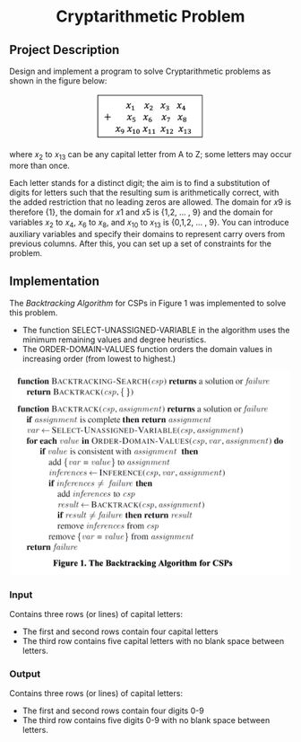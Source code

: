 <h1 align=center>Cryptarithmetic Problem</h1>

## Project Description
Design and implement a program to solve Cryptarithmetic problems as shown in the figure below:

<p align="center">
  <img src="assets/crypta.png" width=200>
</p>

where 𝑥<sub>2</sub> to 𝑥<sub>13</sub> can be any capital letter from A to Z; some letters may occur more than once. 

Each letter stands for a distinct digit; the aim is to find a substitution of digits for letters such that the resulting sum is arithmetically correct, with the added restriction that no leading zeros are allowed. The domain for 𝑥9 is therefore {1}, the domain for 𝑥1 and 𝑥5 is {1,2, ... , 9} and the domain for variables 𝑥<sub>2</sub> to 𝑥<sub>4</sub>, 𝑥<sub>6</sub> to 𝑥<sub>8</sub>, and 𝑥<sub>10</sub> to 𝑥<sub>13</sub> is {0,1,2, ... , 9}. You can introduce auxiliary variables and specify their domains to represent carry overs from previous columns. After this, you can set up a set of constraints for the problem.

## Implementation
The *Backtracking Algorithm* for CSPs in Figure 1 was implemented to solve this problem. 
- The function SELECT-UNASSIGNED-VARIABLE in the algorithm uses the minimum remaining values and degree heuristics. 
- The ORDER-DOMAIN-VALUES function orders the domain values in increasing order (from lowest to highest.) 

<p align="center">
  <img src="assets/algo.png" width=500>
</p>

### Input
Contains three rows (or lines) of capital letters:
- The first and second rows contain four capital letters
- The third row contains five capital letters with no blank space between letters. 

### Output
Contains three rows (or lines) of capital letters:
- The first and second rows contain four digits 0-9
- The third row contains five digits 0-9 with no blank space between letters. 
